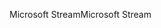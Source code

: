 <span data-ttu-id="0bb62-101">Microsoft Stream</span><span class="sxs-lookup"><span data-stu-id="0bb62-101">Microsoft Stream</span></span>
